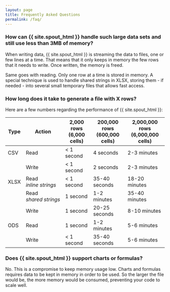 ```yaml
---
layout: page
title: Frequently Asked Questions
permalink: /faq/
---
```


### How can {{ site.spout_html }} handle such large data sets and still use less than 3MB of memory?

When writing data, {{ site.spout_html }} is streaming the data to files, one or few lines at a time. That means that it only keeps in memory the few rows that it needs to write. Once written, the memory is freed.

Same goes with reading. Only one row at a time is stored in memory. A special technique is used to handle shared strings in XLSX, storing them - if needed - into several small temporary files that allows fast access.

### How long does it take to generate a file with X rows?

Here are a few numbers regarding the performance of {{ site.spout_html }}:

| Type | Action                        | 2,000 rows (6,000 cells) | 200,000 rows (600,000 cells) | 2,000,000 rows (6,000,000 cells) |
|------|-------------------------------|--------------------------|------------------------------|----------------------------------|
| CSV  | Read                          | < 1 second               | 4 seconds                    | 2-3 minutes                      |
|      | Write                         | < 1 second               | 2 seconds                    | 2-3 minutes                      |
| XLSX | Read<br>*inline&nbsp;strings* | < 1 second               | 35-40 seconds                | 18-20 minutes                    |
|      | Read<br>*shared&nbsp;strings* | 1 second                 | 1-2 minutes                  | 35-40 minutes                    |
|      | Write                         | 1 second                 | 20-25 seconds                | 8-10 minutes                     |
| ODS  | Read                          | 1 second                 | 1-2 minutes                  | 5-6 minutes                      |
|      | Write                         | < 1 second               | 35-40 seconds                | 5-6 minutes                      |

### Does {{ site.spout_html }} support charts or formulas?

No. This is a compromise to keep memory usage low. Charts and formulas requires data to be kept in memory in order to be used.
So the larger the file would be, the more memory would be consumed, preventing your code to scale well.
